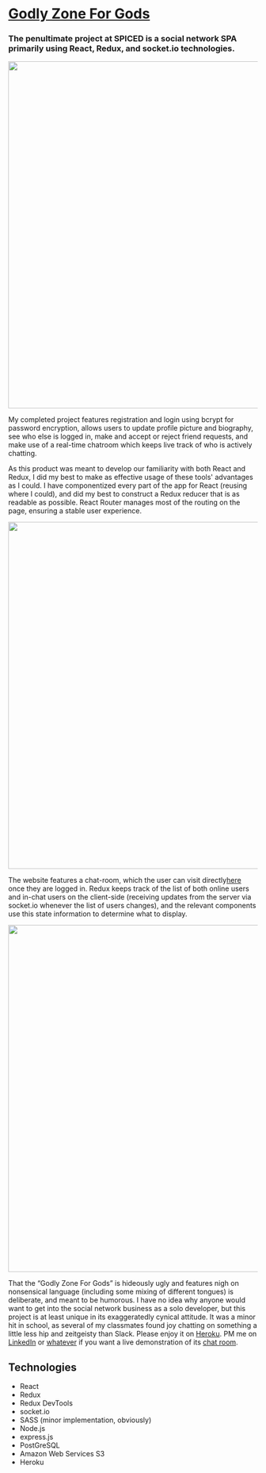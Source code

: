 # <a href="godzone.herokuapp.com">Godly Zone For Gods</a>

<h3>The penultimate project at SPICED is a social network SPA primarily using React, Redux, and socket.io technologies.</h3>

<div align ="center">
<img src="https://s3.amazonaws.com/fluxlymoppings/pics/GodlyZone.PNG" width=700>
</div>

 My completed project features registration and login using bcrypt for password encryption, allows users to update profile picture and biography, see who else is logged in, make and accept or reject friend requests, and make use of a real-time chatroom which keeps live track of who is actively chatting.

As this product was meant to develop our familiarity with both React and Redux, I did my best to make as effective usage of these tools' advantages as I could. I have componentized every part of the app for React (reusing where I could), and did my best to construct a Redux reducer that is as readable as possible. React Router manages most of the routing on the page, ensuring a stable user experience.

<div align ="center">
<img src="https://s3.amazonaws.com/fluxlymoppings/pics/GodlyZone3.PNG" width=700>
</div>

The website features a chat-room, which the user can visit directly<a href="https://godzone.herokuapp.com/chat">here</a> once they are logged in. Redux keeps track of the list of both online users and in-chat users on the client-side (receiving updates from the server via socket.io whenever the list of users changes), and the relevant components use this state information to determine what to display. 

<div align ="center">
<img src="https://s3.amazonaws.com/fluxlymoppings/pics/GodlyZone2.PNG" width=700>
</div>

That the “Godly Zone For Gods” is hideously ugly and features nigh on nonsensical language (including some mixing of different tongues) is deliberate, and meant to be humorous. I have no idea why anyone would want to get into the social network business as a solo developer, but this project is at least unique in its exaggeratedly cynical attitude. It was a minor hit in school, as several of my classmates found joy chatting on something a little less hip and zeitgeisty than Slack. Please enjoy it on <a href="https://godzone.herokuapp.com/">Heroku</a>. PM me on <a href="https://www.linkedin.com/in/brianemullin/">LinkedIn</a> or <a href="https://www.facebook.com/mullin.mm">whatever</a> if you want a live demonstration of its <a href="https://godzone.herokuapp.com/chat">chat room</a>.

## Technologies

<ul>
  <li> React </li>
  <li> Redux </li>
  <li> Redux DevTools </li>
  <li> socket.io </li>
  <li> SASS (minor implementation, obviously) </li>
  <li> Node.js </li>
  <li> express.js </li>
  <li> PostGreSQL </li>
 <li> Amazon Web Services S3 </li>
  <li> Heroku </li>
</ul>

